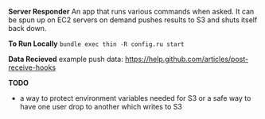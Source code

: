 __Server Responder__
An app that runs various commands when asked. It can be spun up on EC2 servers on demand pushes results to S3 and shuts itself back down.

__To Run Locally__
`bundle exec thin -R config.ru start`

__Data Recieved__
  example push data: https://help.github.com/articles/post-receive-hooks

__TODO__
  * a way to protect environment variables needed for S3 or a safe way to have one user drop to another which writes to S3